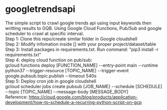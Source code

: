 # googletrendsapi
The simple script to crawl google trends api using input keywords then writting results to GQB. Using Google Cloud Functions, Pub/Sub and google scheduler to crawl at specific interval. \
Step 1: Clone this repo/create similar folder in Google cloudshell\
Step 2: Modify infomation inside [] with your proper project/dataset/table\
Step 3: Install packages in requirements.txt. Run command: "pip3 install -r requirements.txt" \
Step 4: deploy cloud function on pub/sub: \
gcloud functions deploy [FUNCTION_NAME] --entry-point main --runtime python37 --trigger-resource [TOPIC_NAME] --trigger-event  google.pubsub.topic.publish --timeout 540s \
Step 5: Deploy cron job in google cloudshell\
gcloud scheduler jobs create pubsub [JOB_NAME] --schedule [SCHEDULE] --topic [TOPIC_NAME] --message-body [MESSAGE_BODY]\
Reference: https://cloud.google.com/blog/products/application-development/how-to-schedule-a-recurring-python-script-on-gcp
